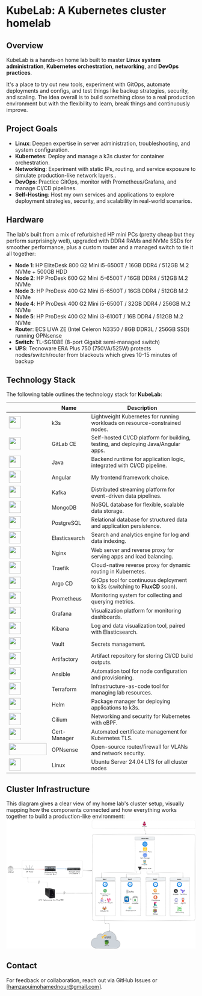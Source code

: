 # KubeLab: A Kubernetes cluster homelab

## Overview
KubeLab is a hands-on home lab built to master **Linux system administration**, **Kubernetes orchestration**, **networking**, and **DevOps practices**.

It's a place to try out new tools, experiment with GitOps, automate deployments and configs, and test things like backup strategies, security, and scaling. The idea overall is to build something close to a real production environment but with the flexibility to learn, break things and continuously improve.

## Project Goals
- **Linux**: Deepen expertise in server administration, troubleshooting, and system configuration.
- **Kubernetes**: Deploy and manage a k3s cluster for container orchestration.
- **Networking**: Experiment with static IPs, routing, and service exposure to simulate production-like network layers..
- **DevOps**: Practice GitOps, monitor with Prometheus/Grafana, and manage CI/CD pipelines.
- **Self-Hosting**: Host my own services and applications to explore deployment strategies, security, and scalability in real-world scenarios.


## Hardware
The lab's built from a mix of refurbished HP mini PCs (pretty cheap but they perform surprisingly well), upgraded with DDR4 RAMs and NVMe SSDs for smoother performance, plus a custom router and a managed switch to tie it all together:
- **Node 1**: HP EliteDesk 800 G2 Mini i5-6500T / 16GB DDR4 / 512GB M.2 NVMe + 500GB HDD
- **Node 2**: HP ProDesk 600 G2 Mini i5-6500T / 16GB DDR4 / 512GB M.2 NVMe
- **Node 3**: HP ProDesk 400 G2 Mini i5-6500T / 16GB DDR4 / 512GB M.2 NVMe
- **Node 4**: HP ProDesk 400 G2 Mini i5-6500T / 32GB DDR4 / 256GB M.2 NVMe
- **Node 5**: HP ProDesk 400 G2 Mini i3-6100T / 16B DDR4 / 512GB M.2 NVMe
- **Router**: ECS LIVA ZE (Intel Celeron N3350 / 8GB DDR3L / 256GB SSD) running OPNsense
- **Switch**: TL-SG108E (8-port Gigabit semi-managed switch)
- **UPS**: Tecnoware ERA Plus 750 (750VA/525W) protects nodes/switch/router from blackouts which gives 10-15 minutes of backup


## Technology Stack

The following table outlines the technology stack for **KubeLab**:

|      | Name | Description |
|------|------|-------------|
| <img src="https://cdn.jsdelivr.net/npm/devicon@2.16.0/icons/kubernetes/kubernetes-plain.svg" style="width: 32px; height: 32px;"> | k3s | Lightweight Kubernetes for running workloads on resource-constrained nodes.|
| <img src="https://cdn.jsdelivr.net/npm/devicon@2.16.0/icons/gitlab/gitlab-original.svg" style="width: 32px; height: 32px;"> | GitLab CE | Self-hosted CI/CD platform for building, testing, and deploying Java/Angular apps. |
| <img src="https://cdn.jsdelivr.net/npm/devicon@2.16.0/icons/java/java-original.svg" style="width: 32px; height: 32px;"> | Java | Backend runtime for application logic, integrated with CI/CD pipeline. |
| <img src="https://cdn.jsdelivr.net/npm/devicon@2.16.0/icons/angularjs/angularjs-original.svg" style="width: 32px; height: 32px;"> | Angular | My frontend framework choice. |
| <img src="https://cdn.jsdelivr.net/npm/devicon@2.16.0/icons/apachekafka/apachekafka-original.svg" style="width: 32px; height: 32px;"> | Kafka | Distributed streaming platform for event-driven data pipelines. |
| <img src="https://cdn.jsdelivr.net/npm/devicon@2.16.0/icons/mongodb/mongodb-original.svg" style="width: 32px; height: 32px;"> | MongoDB | NoSQL database for flexible, scalable data storage. |
| <img src="https://cdn.jsdelivr.net/npm/devicon@2.16.0/icons/postgresql/postgresql-original.svg" style="width: 32px; height: 32px;"> | PostgreSQL | Relational database for structured data and application persistence. |
| <img src="https://cdn.jsdelivr.net/npm/devicon@2.16.0/icons/elasticsearch/elasticsearch-original.svg" style="width: 32px; height: 32px;"> | Elasticsearch | Search and analytics engine for log and data indexing. |
| <img src="https://cdn.jsdelivr.net/npm/devicon@2.16.0/icons/nginx/nginx-original.svg" style="width: 32px; height: 32px;"> | Nginx | Web server and reverse proxy for serving apps and load balancing. |
| <img src="https://cdn.jsdelivr.net/npm/devicon@2.16.0/icons/traefikproxy/traefikproxy-original.svg" style="width: 32px; height: 32px;"> | Traefik | Cloud-native reverse proxy for dynamic routing in Kubernetes. |
| <img src="https://cdn.jsdelivr.net/npm/devicon@2.16.0/icons/argocd/argocd-original.svg" style="width: 32px; height: 32px;"> | Argo CD | GitOps tool for continuous deployment to k3s (switching to **FluxCD** soon). |
| <img src="https://cdn.jsdelivr.net/npm/devicon@2.16.0/icons/prometheus/prometheus-original.svg" style="width: 32px; height: 32px;"> | Prometheus | Monitoring system for collecting and querying metrics. |
| <img src="https://cdn.jsdelivr.net/npm/devicon@2.16.0/icons/grafana/grafana-original.svg" style="width: 32px; height: 32px;"> | Grafana | Visualization platform for monitoring dashboards. |
| <img src="https://cdn.jsdelivr.net/npm/devicon@2.16.0/icons/kibana/kibana-original.svg" style="width: 32px; height: 32px;"> | Kibana | Log and data visualization tool, paired with Elasticsearch. |
| <img src="https://cdn.jsdelivr.net/npm/devicon@2.16.0/icons/vault/vault-original.svg" style="width: 32px; height: 32px;"> | Vault | Secrets management. |
| <img src="https://www.svgrepo.com/show/353933/jfrog.svg" style="width: 32px; height: 32px;"> | Artifactory | Artifact repository for storing CI/CD build outputs. |
| <img src="https://cdn.jsdelivr.net/npm/devicon@2.16.0/icons/ansible/ansible-original.svg" style="width: 32px; height: 32px;"> | Ansible | Automation tool for node configuration and provisioning. |
| <img src="https://cdn.jsdelivr.net/npm/devicon@2.16.0/icons/terraform/terraform-original.svg" style="width: 32px; height: 32px;"> | Terraform | Infrastructure-as-code tool for managing lab resources. |
| <img src="https://cdn.jsdelivr.net/npm/devicon@2.16.0/icons/helm/helm-original.svg" style="width: 32px; height: 32px;"> | Helm | Package manager for deploying applications to k3s. |
| <img src="https://camo.githubusercontent.com/4759101d66da36edea0998f8da3084921bd4f4eed32b999dde06685d7ac9f068/68747470733a2f2f63646e2e6a7364656c6976722e6e65742f67682f686f6d6172722d6c6162732f64617368626f6172642d69636f6e732f7376672f63696c69756d2e737667" style="width: 32px; height: 32px;"> | Cilium | Networking and security for Kubernetes with eBPF. |
| <img src="https://camo.githubusercontent.com/662c24a27156a7786f976a03eb81891d7cee8c289c19eb474e8f4112624e0138/68747470733a2f2f63646e2e6a7364656c6976722e6e65742f67682f77616c6b78636f64652f64617368626f6172642d69636f6e732f7376672f636572742d6d616e616765722e737667" style="width: 32px; height: 32px;"> | Cert-Manager | Automated certificate management for Kubernetes TLS. |
| <img src="https://forum.opnsense.org/Themes/Steyle-V4/images/OPNsense-logo.svg" style="width: 100px; height: 32px;"> | OPNsense | Open-source router/firewall for VLANs and network security. |
| <img src="https://cdn.jsdelivr.net/npm/devicon@2.16.0/icons/ubuntu/ubuntu-original.svg" style="width: 32px; height: 32px;"> | Linux | Ubuntu Server 24.04 LTS for all cluster nodes|


## Cluster Infrastructure
This diagram gives a clear view of my home lab's cluster setup, visually mapping how the components connected and how everything works together to build a production-like environment:
![Lab Diagram](docs/diagrams/lab-diagram.png)

<!-- ## Repository Structure
- `docs/`: Documentation
  - `networking.md`: Networking setup
 -->



## Contact
For feedback or collaboration, reach out via GitHub Issues or [hamzaouimohamednour@gmail.com].
